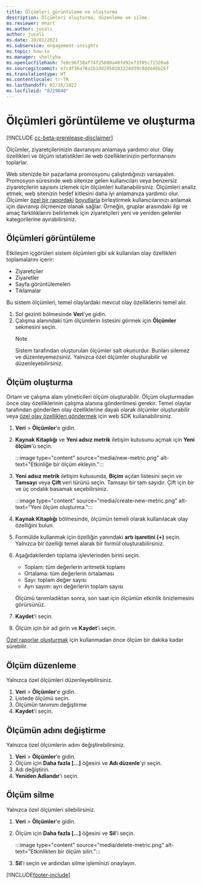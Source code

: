 ```yaml
---
title: Ölçümleri görüntüleme ve oluşturma
description: Ölçümleri oluşturma, düzenleme ve silme.
ms.reviewer: mhart
ms.author: jusali
author: jusali
ms.date: 10/01/2021
ms.subservice: engagement-insights
ms.topic: how-to
ms.manager: shellyha
ms.openlocfilehash: 7e8c96f38af74f25080a40fd92e73f05c71320a8
ms.sourcegitcommit: e7cdf36a78a2b1dd2850183224d39c8dde46b26f
ms.translationtype: HT
ms.contentlocale: tr-TR
ms.lasthandoff: 02/16/2022
ms.locfileid: "8229840"
---
```

# <a name="view-and-create-metrics"></a>Ölçümleri görüntüleme ve oluşturma

[!INCLUDE [cc-beta-prerelease-disclaimer](includes/cc-beta-prerelease-disclaimer.md)]

Ölçümler, ziyaretçilerinizin davranışını anlamaya yardımcı olur. Olay özellikleri ve ölçüm istatistikleri ile web özelliklerinizin performansını toplarlar.  

Web sitenizde bir pazarlama promosyonu çalıştırdığınızı varsayalım. Promosyon süresinde web sitenize gelen kullanıcıları veya benzersiz ziyaretçilerin sayısını izlemek için ölçümleri kullanabilirsiniz. Ölçümleri analiz etmek, web sitenizin hedef kitlesini daha iyi anlamanıza yardımcı olur. Ölçümler [özel bir rapordaki](custom-reports.md) [boyutlarla](dimensions.md) birleştirmek kullanıcılarınızı anlamak için davranışı ölçmenize olanak sağlar. Örneğin, gruplar arasındaki ilgi ve amaç farklılıklarını belirlemek için ziyaretçileri yeni ve yeniden gelenler kategorilerine ayırabilirsiniz.

## <a name="view-metrics"></a>Ölçümleri görüntüleme

Etkileşim içgörüleri sistem ölçümleri gibi sık kullanılan olay özellikleri toplamalarını içerir: 

- Ziyaretçiler
- Ziyaretler
- Sayfa görüntülemeleri
- Tıklamalar

Bu sistem ölçümleri, temel olaylardaki mevcut olay özelliklerini temel alır.

1. Sol gezinti bölmesinde **Veri**'ye gidin. 
1. Çalışma alanındaki tüm ölçümlerin listesini görmek için **Ölçümler** sekmesini seçin. 
   > [!NOTE]
   > Sistem tarafından oluşturulan ölçümler salt okunurdur. Bunları silemez ve düzenleyemezsiniz. Yalnızca özel ölçümler oluşturabilir ve düzenleyebilirsiniz.

## <a name="create-a-metric"></a>Ölçüm oluşturma

Ortam ve çalışma alanı yöneticileri ölçüm oluşturabilir. Ölçüm oluşturmadan önce olay özelliklerinin çalışma alanına gönderilmesi gerekir. Temel olaylar tarafından gönderilen olay özelliklerine dayalı olarak ölçümler oluşturabilir veya [özel olay özellikleri göndermek](advanced-SDK-implementation.md) için web SDK kullanabilirsiniz.

1. **Veri** > **Ölçümler**'e gidin.
1. **Kaynak Kitaplığı** ve **Yeni adsız metrik** iletişim kutusunu açmak için **Yeni ölçüm**'ü seçin.

   :::image type="content" source="media/new-metric.png" alt-text="Etkinliğe bir ölçüm ekleyin.":::

1. **Yeni adsız metrik** iletişim kutusunda, **Biçim** açılan listesini seçin ve **Tamsayı** veya **Çift** veri türünü seçin. Tamsayı bir tam sayıdır. Çift için bir ve üç ondalık basamak seçebilirsiniz.

   :::image type="content" source="media/create-new-metric.png" alt-text="Yeni ölçüm oluşturma.":::
   
5. **Kaynak Kitaplığı** bölmesinde, ölçümün temeli olarak kullanılacak olay özelliğini bulun.
6. Formülde kullanmak için özelliğin yanındaki **artı işaretini (+)** seçin. Yalnızca bir özelliği temel alarak bir formül oluşturabilirsiniz. 
7. Aşağıdakilerden toplama işlevlerinden birini seçin. 

   - Toplam: tüm değerlerin aritmetik toplamı 
   - Ortalama: tüm değerlerin ortalaması
   - Sayı: toplam değer sayısı
   - Ayrı sayım: ayrı değerlerin toplam sayısı

   Ölçümü tanımladıktan sonra, son saat için ölçümün etkinlik önizlemesini görürsünüz.

1. **Kaydet**'i seçin. 
1. Ölçüm için bir ad girin ve **Kaydet**’i seçin.

[Özel raporlar oluşturmak](custom-reports.md) için kullanmadan önce ölçüm bir dakika kadar sürebilir.

## <a name="edit-a-metric"></a>Ölçüm düzenleme

Yalnızca özel ölçümleri düzenleyebilirsiniz.

1. **Veri** > **Ölçümler**'e gidin.
1. Listede ölçümü seçin.
1. Ölçümün tanımını değiştirme
1. **Kaydet**'i seçin.

## <a name="change-the-name-of-a-metric"></a>Ölçümün adını değiştirme

Yalnızca özel ölçümlerin adını değiştirebilirsiniz.

1. **Veri** > **Ölçümler**'e gidin.
1. Ölçüm için **Daha fazla [...]** öğesini ve **Adı düzenle**'yi seçin.
1. Adı değiştirin. 
1. **Yeniden Adlandır**'ı seçin.

## <a name="delete-a-metric"></a>Ölçüm silme

Yalnızca özel ölçümleri silebilirsiniz.

1. **Veri** > **Ölçümler**'e gidin.
1. Ölçüm için **Daha fazla [...]** öğesini ve **Sil**'i seçin.

   :::image type="content" source="media/delete-metric.png" alt-text="Etkinlikten bir ölçüm silin.":::

1. **Sil**'i seçin ve ardından silme işleminizi onaylayın.



[!INCLUDE[footer-include](../includes/footer-banner.md)]
